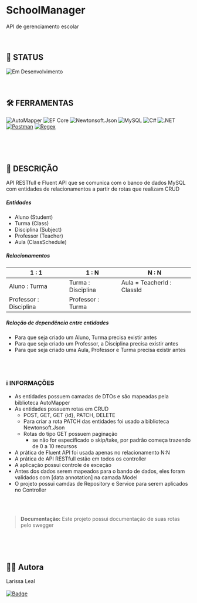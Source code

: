 # SchoolManager
API de gerenciamento escolar
<br><br><br>
## 🔋 STATUS 
![Em Desenvolvimento](https://img.shields.io/badge/Status-%20Concluido-green?style=flat-square)
<br><br><br>


## 🛠️ FERRAMENTAS 
![AutoMapper](https://img.shields.io/badge/Biblioteca-AutoMapper-blue)
![EF Core](https://img.shields.io/badge/Framework-EF%20Core-purple)
![Newtonsoft.Json](https://img.shields.io/badge/Biblioteca-Newtonsoft.Json-orange)
![MySQL](https://img.shields.io/badge/Banco%20de%20dados-MySQL-blue)
![C#](https://img.shields.io/badge/Linguagem-C%23-blue)
![.NET](https://img.shields.io/badge/Plataforma-.NET-blue)
[![Postman](https://img.shields.io/badge/Ferramenta-Postman-orange?logo=postman)](https://www.postman.com/)
[![Regex](https://img.shields.io/badge/Ferramenta-Regex-blueviolet)](https://regex101.com/)

<br><br><br>



## 📝 DESCRIÇÃO
API RESTfull e Fluent API que se comunica com o banco de dados MySQL com entidades de relacionamentos a partir de rotas que realizam CRUD

##### Entidades
- Aluno (Student)
- Turma (Class)
- Disciplina (Subject)
- Professor (Teacher)
- Aula (ClassSchedule)

##### Relacionamentos
|  1 : 1 |  1 : N |  N : N |      
| -------- | -------- | -------- |
| Aluno : Turma  | Turma :  Disciplina   | Aula = TeacherId : ClassId   |
| Professor : Disciplina   | Professor  :  Turma    |  

##### Relação de dependência entre entidades
- Para que seja criado um Aluno, Turma precisa existir antes
- Para que seja criado um Professor, a Disciplina precisa existir antes
- Para que seja criado uma Aula, Professor e Turma precisa existir antes


<br><br>
 ### ℹ️ INFORMAÇÕES
 * As entidades possuem camadas de DTOs e são mapeadas pela biblioteca AutoMapper
 * As entidades possuem rotas em CRUD
   * POST, GET, GET {id}, PATCH, DELETE
   * Para criar a rota PATCH das entidades foi usado a biblioteca Newtonsoft.Json
   * Rotas do tipo GET possuem paginação
      * se não for especificado o skip/take, por padrão começa trazendo de 0 a 10 recursos 
 * A prática de Fluent API foi usada apenas no relacionamento N:N
 * A prática de API RESTfull estão em todos os controller
 * A aplicação possui controle de exceção
 * Antes dos dados serem mapeados para o bando de dados, eles foram validados com [data annotation] na camada Model
 * O projeto possui camdas de Repository e Service para serem aplicados no Controller
 

<br><br>
> **Documentação:** Este projeto possui documentação de suas rotas pelo swegger






<br><br><br>
## 👩‍💻 Autora
Larissa Leal 
<br><br>
[![Badge](https://img.shields.io/badge/LinkedIn-0077B5?style=for-the-badge&logo=linkedin&logoColor=white)](https://www.linkedin.com/in/larissa-leal-dias-408455157/)


